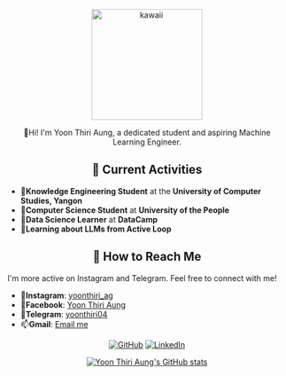 <div align="center">
  <img src="https://github.com/user-attachments/assets/ef769588-9c41-4cf1-b24d-17970054b4ab" alt="kawaii" width="200" >

  🥑Hi! I'm Yoon Thiri Aung, a dedicated student and aspiring Machine Learning Engineer.

  ## 💮 Current Activities
</div>

  - 🧋**Knowledge Engineering Student** at the **University of Computer Studies, Yangon**
  - 🧃**Computer Science Student** at **University of the People**
  - 🦩**Data Science Learner** at **DataCamp**
  - 🫧**Learning about LLMs from Active Loop**

<div align="center">
  
  ## 💮 How to Reach Me
</div
  
  I'm more active on Instagram and Telegram. Feel free to connect with me!

  - 🌼**Instagram**: [yoonthiri_ag](https://www.instagram.com/yoonthiri_ag)
  - 🍮**Facebook**: [Yoon Thiri Aung](https://www.facebook.com/yoonthiriaung04?mibextid=ZbWKwL)
  - 💌**Telegram**: [yoonthiri04](https://t.me/yoonthiri04)
  - 📫**Gmail**: [Email me](mailto:yoonthiriaung04@gmail.com)
<div align="center">
  
  [![GitHub](https://img.shields.io/badge/GitHub-Profile-black?style=for-the-badge&logo=github)](https://github.com/yoon-thiri04)
  [![LinkedIn](https://img.shields.io/badge/LinkedIn-Connect-blue?style=for-the-badge&logo=linkedin)](https://www.linkedin.com/in/yoon-thiri-aung-497a6929a)

  [![Yoon Thiri Aung's GitHub stats](https://github-readme-stats.vercel.app/api?username=yoon-thiri04&cache_seconds=2000)](https://github.com/yoon-thiri04/github-readme-stats)
  
</div>
